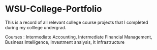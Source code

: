# WSU-College-Portfolio
This is a record of all relevant college course projects that I completed during my colllege undergrad. 

Courses : Intermediate Accounting, Intermediate Financial Management, Business Intelligence, Investment analysis, It Infrastructure
